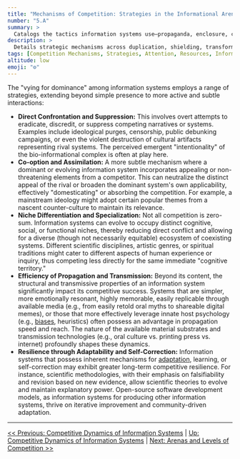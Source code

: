 ```yaml
---
title: "Mechanisms of Competition: Strategies in the Informational Arena"
number: "5.A"
summary: >
  Catalogs the tactics information systems use—propaganda, enclosure, compatibility hacks—to outcompete rivals for attention and resources.
description: >
  Details strategic mechanisms across duplication, shielding, transformative coupling, and host manipulation, illustrating how patterns leverage cognitive and infrastructural channels to secure dominance.
tags: [Competition Mechanisms, Strategies, Attention, Resources, Information]
altitude: low
emoji: "⚙️"
---
```


<!--

- What is the interplay between the strategies? Are there overlaps?
- clarify zero-sum and positive-sum dynamics within this scope
- Comparative analyses?

-->

The "vying for dominance" among information systems employs a range of strategies, extending beyond simple presence to more active and subtle interactions:

- **Direct Confrontation and Suppression:** This involves overt attempts to eradicate, discredit, or suppress competing narratives or systems. Examples include ideological purges, censorship, public debunking campaigns, or even the violent destruction of cultural artifacts representing rival systems. The perceived emergent "intentionality" of the bio-informational complex is often at play here.
- **Co-option and Assimilation:** A more subtle mechanism where a dominant or evolving information system incorporates appealing or non-threatening elements from a competitor. This can neutralize the distinct appeal of the rival or broaden the dominant system's own applicability, effectively "domesticating" or absorbing the competition. For example, a mainstream ideology might adopt certain popular themes from a nascent counter-culture to maintain its relevance.
- **Niche Differentiation and Specialization:** Not all competition is zero-sum. Information systems can evolve to occupy distinct cognitive, social, or functional niches, thereby reducing direct conflict and allowing for a diverse (though not necessarily equitable) ecosystem of coexisting systems. Different scientific disciplines, artistic genres, or spiritual traditions might cater to different aspects of human experience or inquiry, thus competing less directly for the same immediate "cognitive territory."
- **Efficiency of Propagation and Transmission:** Beyond its content, the structural and transmissive properties of an information system significantly impact its competitive success. Systems that are simpler, more emotionally resonant, highly memorable, easily replicable through available media (e.g., from easily retold oral myths to shareable digital memes), or those that more effectively leverage innate host psychology (e.g., [biases](../glossary/C.md#cognitive-biases), heuristics) often possess an advantage in propagation speed and reach. The nature of the available material substrates and transmission technologies (e.g., oral culture vs. printing press vs. internet) profoundly shapes these dynamics.
- **Resilience through Adaptability and Self-Correction:** Information systems that possess inherent mechanisms for [adaptation](../glossary/A.md#adaptation), learning, or self-correction may exhibit greater long-term competitive resilience. For instance, scientific methodologies, with their emphasis on falsifiability and revision based on new evidence, allow scientific theories to evolve and maintain explanatory power. Open-source software development models, as information systems for producing other information systems, thrive on iterative improvement and community-driven adaptation.

---
[<< Previous: Competitive Dynamics of Information Systems](5-competitive-dynamics.md) | [Up: Competitive Dynamics of Information Systems](5-competitive-dynamics.md) | [Next: Arenas and Levels of Competition >>](5b-arenas-levels-competition.md)
